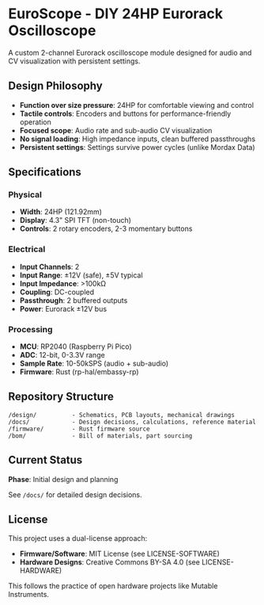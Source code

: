 # EuroScope - DIY 24HP Eurorack Oscilloscope

A custom 2-channel Eurorack oscilloscope module designed for audio and CV visualization with persistent settings.

## Design Philosophy

- **Function over size pressure**: 24HP for comfortable viewing and control
- **Tactile controls**: Encoders and buttons for performance-friendly operation
- **Focused scope**: Audio rate and sub-audio CV visualization
- **No signal loading**: High impedance inputs, clean buffered passthroughs
- **Persistent settings**: Settings survive power cycles (unlike Mordax Data)

## Specifications

### Physical
- **Width**: 24HP (121.92mm)
- **Display**: 4.3" SPI TFT (non-touch)
- **Controls**: 2 rotary encoders, 2-3 momentary buttons

### Electrical
- **Input Channels**: 2
- **Input Range**: ±12V (safe), ±5V typical
- **Input Impedance**: >100kΩ
- **Coupling**: DC-coupled
- **Passthrough**: 2 buffered outputs
- **Power**: Eurorack ±12V bus

### Processing
- **MCU**: RP2040 (Raspberry Pi Pico)
- **ADC**: 12-bit, 0-3.3V range
- **Sample Rate**: 10-50kSPS (audio + sub-audio)
- **Firmware**: Rust (rp-hal/embassy-rp)

## Repository Structure

```
/design/          - Schematics, PCB layouts, mechanical drawings
/docs/            - Design decisions, calculations, reference material
/firmware/        - Rust firmware source
/bom/             - Bill of materials, part sourcing
```

## Current Status

**Phase**: Initial design and planning

See `/docs/` for detailed design decisions.

## License

This project uses a dual-license approach:

- **Firmware/Software**: MIT License (see LICENSE-SOFTWARE)
- **Hardware Designs**: Creative Commons BY-SA 4.0 (see LICENSE-HARDWARE)

This follows the practice of open hardware projects like Mutable Instruments.
